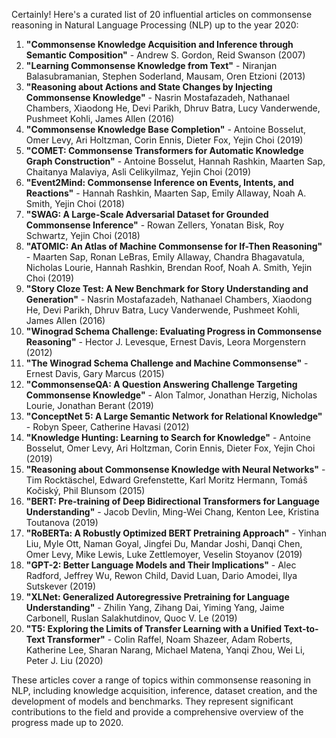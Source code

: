Certainly! Here's a curated list of 20 influential articles on commonsense reasoning in Natural Language Processing (NLP) up to the year 2020:

1. **"Commonsense Knowledge Acquisition and Inference through Semantic Composition"** - Andrew S. Gordon, Reid Swanson (2007)
2. **"Learning Commonsense Knowledge from Text"** - Niranjan Balasubramanian, Stephen Soderland, Mausam, Oren Etzioni (2013)
3. **"Reasoning about Actions and State Changes by Injecting Commonsense Knowledge"** - Nasrin Mostafazadeh, Nathanael Chambers, Xiaodong He, Devi Parikh, Dhruv Batra, Lucy Vanderwende, Pushmeet Kohli, James Allen (2016)
4. **"Commonsense Knowledge Base Completion"** - Antoine Bosselut, Omer Levy, Ari Holtzman, Corin Ennis, Dieter Fox, Yejin Choi (2019)
5. **"COMET: Commonsense Transformers for Automatic Knowledge Graph Construction"** - Antoine Bosselut, Hannah Rashkin, Maarten Sap, Chaitanya Malaviya, Asli Celikyilmaz, Yejin Choi (2019)
6. **"Event2Mind: Commonsense Inference on Events, Intents, and Reactions"** - Hannah Rashkin, Maarten Sap, Emily Allaway, Noah A. Smith, Yejin Choi (2018)
7. **"SWAG: A Large-Scale Adversarial Dataset for Grounded Commonsense Inference"** - Rowan Zellers, Yonatan Bisk, Roy Schwartz, Yejin Choi (2018)
8. **"ATOMIC: An Atlas of Machine Commonsense for If-Then Reasoning"** - Maarten Sap, Ronan LeBras, Emily Allaway, Chandra Bhagavatula, Nicholas Lourie, Hannah Rashkin, Brendan Roof, Noah A. Smith, Yejin Choi (2019)
9. **"Story Cloze Test: A New Benchmark for Story Understanding and Generation"** - Nasrin Mostafazadeh, Nathanael Chambers, Xiaodong He, Devi Parikh, Dhruv Batra, Lucy Vanderwende, Pushmeet Kohli, James Allen (2016)
10. **"Winograd Schema Challenge: Evaluating Progress in Commonsense Reasoning"** - Hector J. Levesque, Ernest Davis, Leora Morgenstern (2012)
11. **"The Winograd Schema Challenge and Machine Commonsense"** - Ernest Davis, Gary Marcus (2015)
12. **"CommonsenseQA: A Question Answering Challenge Targeting Commonsense Knowledge"** - Alon Talmor, Jonathan Herzig, Nicholas Lourie, Jonathan Berant (2019)
13. **"ConceptNet 5: A Large Semantic Network for Relational Knowledge"** - Robyn Speer, Catherine Havasi (2012)
14. **"Knowledge Hunting: Learning to Search for Knowledge"** - Antoine Bosselut, Omer Levy, Ari Holtzman, Corin Ennis, Dieter Fox, Yejin Choi (2019)
15. **"Reasoning about Commonsense Knowledge with Neural Networks"** - Tim Rocktäschel, Edward Grefenstette, Karl Moritz Hermann, Tomáš Kočiský, Phil Blunsom (2015)
16. **"BERT: Pre-training of Deep Bidirectional Transformers for Language Understanding"** - Jacob Devlin, Ming-Wei Chang, Kenton Lee, Kristina Toutanova (2019)
17. **"RoBERTa: A Robustly Optimized BERT Pretraining Approach"** - Yinhan Liu, Myle Ott, Naman Goyal, Jingfei Du, Mandar Joshi, Danqi Chen, Omer Levy, Mike Lewis, Luke Zettlemoyer, Veselin Stoyanov (2019)
18. **"GPT-2: Better Language Models and Their Implications"** - Alec Radford, Jeffrey Wu, Rewon Child, David Luan, Dario Amodei, Ilya Sutskever (2019)
19. **"XLNet: Generalized Autoregressive Pretraining for Language Understanding"** - Zhilin Yang, Zihang Dai, Yiming Yang, Jaime Carbonell, Ruslan Salakhutdinov, Quoc V. Le (2019)
20. **"T5: Exploring the Limits of Transfer Learning with a Unified Text-to-Text Transformer"** - Colin Raffel, Noam Shazeer, Adam Roberts, Katherine Lee, Sharan Narang, Michael Matena, Yanqi Zhou, Wei Li, Peter J. Liu (2020)

These articles cover a range of topics within commonsense reasoning in NLP, including knowledge acquisition, inference, dataset creation, and the development of models and benchmarks. They represent significant contributions to the field and provide a comprehensive overview of the progress made up to 2020.
